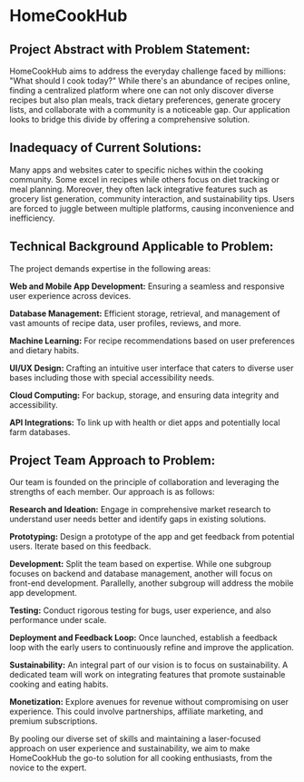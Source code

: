 # HomeCookHub 

## Project Abstract with Problem Statement:

HomeCookHub aims to address the everyday challenge faced by millions: "What should I cook today?" While there's an abundance of recipes online, finding a centralized platform where one can not only discover diverse recipes but also plan meals, track dietary preferences, generate grocery lists, and collaborate with a community is a noticeable gap. Our application looks to bridge this divide by offering a comprehensive solution.

## Inadequacy of Current Solutions:

Many apps and websites cater to specific niches within the cooking community. Some excel in recipes while others focus on diet tracking or meal planning. Moreover, they often lack integrative features such as grocery list generation, community interaction, and sustainability tips. Users are forced to juggle between multiple platforms, causing inconvenience and inefficiency.

## Technical Background Applicable to Problem:

The project demands expertise in the following areas:

**Web and Mobile App Development:** Ensuring a seamless and responsive user experience across devices.

**Database Management:** Efficient storage, retrieval, and management of vast amounts of recipe data, user profiles, reviews, and more.

**Machine Learning:** For recipe recommendations based on user preferences and dietary habits.

**UI/UX Design:** Crafting an intuitive user interface that caters to diverse user bases including those with special accessibility needs.

**Cloud Computing:** For backup, storage, and ensuring data integrity and accessibility.

**API Integrations:** To link up with health or diet apps and potentially local farm databases.

## Project Team Approach to Problem:

Our team is founded on the principle of collaboration and leveraging the strengths of each member. Our approach is as follows:

**Research and Ideation:** Engage in comprehensive market research to understand user needs better and identify gaps in existing solutions.

**Prototyping:** Design a prototype of the app and get feedback from potential users. Iterate based on this feedback.

**Development:** Split the team based on expertise. While one subgroup focuses on backend and database management, another will focus on front-end development. Parallelly, another subgroup will address the mobile app development.

**Testing:** Conduct rigorous testing for bugs, user experience, and also performance under scale.

**Deployment and Feedback Loop:** Once launched, establish a feedback loop with the early users to continuously refine and improve the application.

**Sustainability:** An integral part of our vision is to focus on sustainability. A dedicated team will work on integrating features that promote sustainable cooking and eating habits.

**Monetization:** Explore avenues for revenue without compromising on user experience. This could involve partnerships, affiliate marketing, and premium subscriptions.

By pooling our diverse set of skills and maintaining a laser-focused approach on user experience and sustainability, we aim to make HomeCookHub the go-to solution for all cooking enthusiasts, from the novice to the expert.
